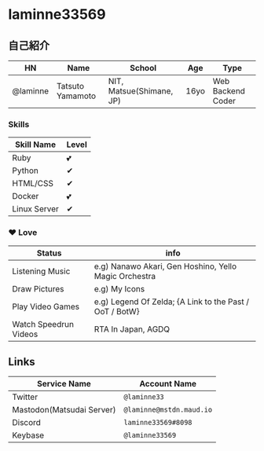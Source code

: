 # laminne33569

## 自己紹介
| HN | Name | School | Age |  Type |
| ---- | ----- | ----- | ---- | --- |
| @laminne | Tatsuto Yamamoto | NIT, Matsue(Shimane, JP) | 16yo |  Web Backend Coder |

### Skills
| Skill Name | Level |
| --- | --- |
| Ruby | 💕 |
| Python | ✔ |
| HTML/CSS | ✔ |
| Docker | 💕 |
| Linux Server| ✔ |

### ❤ Love

| Status | info |
| --- | --- |
| Listening Music | e.g) Nanawo Akari, Gen Hoshino, Yello Magic Orchestra |
| Draw Pictures | e.g) My Icons |
| Play Video Games | e.g) Legend Of Zelda; {A Link to the Past / OoT / BotW} |
| Watch Speedrun Videos | RTA In Japan, AGDQ |

## Links
| Service Name | Account Name |
| --- | --- |
| Twitter | `@laminne33` |
| Mastodon(Matsudai Server) | `@laminne@mstdn.maud.io` |
| Discord | `laminne33569#8098` |
| Keybase | `@laminne33569` |

